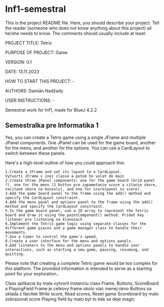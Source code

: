 # Inf1-semestral

This is the project README file. Here, you should describe your project.
Tell the reader (someone who does not know anything about this project)
all he/she needs to know. The comments should usually include at least:

PROJECT TITLE: Tetris

PURPOSE OF PROJECT: Game

VERSION: 0.1

DATE: 13.11.2023

HOW TO START THIS PROJECT: -

AUTHORS: Damián Nadžady

USER INSTRUCTIONS: -

 Semestral work for Inf1, made for BlueJ 4.2.2

## Semestralka pre Informatika 1
 Yes, you can create a Tetris game using a single JFrame and multiple JPanel components. One JPanel can be used for the game board, another for the menu, and another for the options. You can use a CardLayout to switch between these panels.

Here's a high-level outline of how you could approach this:

    1.Create a JFrame and set its layout to a CardLayout.
    Vytvorti JFrame v inej classe a potom ho volat do main
    2.Create three JPanel components: one for the game board (Grid panel ?), one for the menu (2 button pre zapametanie score a citanie skore, nacitane skore na konzolu), and one for score(panel so score).
    3.Add the game board panel to the frame using the add() method and specify the CardLayout constraint.
    4.Add the menu panel and options panel to the frame using the add() method and specify the CardLayout constraint.
    5.In the game board panel, use a 2D array to represent the Tetris board and draw it using the paintComponent() method. Pridat key listener pre listening na klavesach
    6.Implement the Tetris game logic using separate classes for the different game pieces and a game manager class to handle their movements.
    7.Use a timer to control the game's speed.
    8.Create a user interface for the menu and options panels.
    9.Add listeners to the menu and options panels to handle user interactions, such as starting a new game, pausing, resuming, and quitting.

Please note that creating a complete Tetris game would be too complex for this platform. The provided information is intended to serve as a starting point for your exploration..

Class aplikacia by mala vytvorit instanciu class Frame, Buttons, ScoreBoard a PlayingField
Frame je celkovy frame okolo viac menej okno
Buttons sa sklada z tlacitek Write score, Read scores, Reset game
Scoreboard by malo zobrazovat score
Playing field by malo byt to kde sa deje magic